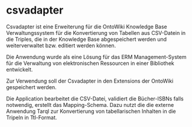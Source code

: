 csvadapter
==========

Csvadapter ist eine Erweiterung für die OntoWiki Knowledge Base Verwaltungssystem für die Konvertierung von Tabellen aus CSV-Datein in die Triples, die in der Knowledge Base abgespeichert werden und weiterverwaltet bzw. editiert werden können.

Die Anwendung wurde als eine Lösung für das ERM Management-System für die Verwaltung von elektronischen Ressourcen in einer Bibliothek entwickelt.

Zur Verwendung soll der Csvadapter in den Extensions der OntoWiki gespeichert werden.

Die Application bearbeitet die CSV-Datei, validiert die Bücher-ISBNs falls notwendig, erstellt das Mapping-Schema. Dazu nutzt die die externe Anwendung Tarql zur Konvertierung von tabellarischen Inhalten in die Tripeln in Ttl-Format.    
